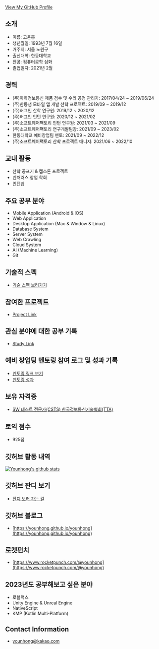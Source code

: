 <!--
**Younhong/Younhong** is a ✨ _special_ ✨ repository because its `README.md` (this file) appears on your GitHub profile.
-->

[View My GitHub Profile](https://github.com/Younhong)

## 소개
* 이름: 고윤홍
* 생년월일: 1993년 7월 16일
* 거주지: 서울 노원구
* 출신대학: 한동대학교
* 전공: 컴퓨터공학 심화
* 졸업일자: 2021년 2월

## 경력
* (주)아하정보통신 제품 검수 및 수리 공정 관리자: 2017/04/24 ~ 2019/06/24
* (주)한동샘 모바일 앱 개발 산학 프로젝트: 2019/09 ~ 2019/12
* (주)허그인 산학 연구원: 2019/12 ~ 2020/12
* (주)허그인 인턴 연구원: 2020/12 ~ 2021/02
* (주)소프트웨어팩토리 인턴 연구원: 2021/03 ~ 2021/09
* (주)소프트웨어팩토리 연구개발팀장: 2021/09 ~ 2023/02
* 한동대학교 예비창업팀 멘토: 2021/09 ~ 2022/12
* (주)소프트웨어팩토리 산학 프로젝트 매니저: 2021/06 ~ 2022/10

## 교내 활동
* 산학 공프기 & 캡스톤 프로젝트
* 벤쳐러스 창업 학회
* 인턴쉽

## 주요 공부 분야
* Mobile Application (Android & IOS)
* Web Application
* Desktop Application (Mac & Window & Linux) 
* Database System
* Server System
* Web Crawling
* Cloud System
* AI (Machine Learning)
* Git

## 기술적 스펙
* [기술 스펙 보러가기](https://yhong-cookie-factory.notion.site/a8ebfc98555e4e6dbf60e65b82cae429)

## 참여한 프로젝트
* [Project Link](https://yhong-cookie-factory.notion.site/d914fe48d9274de1960e41e91c78e7a0)

## 관심 분야에 대한 공부 기록
* [Study Link](https://yhong-cookie-factory.notion.site/0cb0f086269844bbba174c8613ed2300)

## 예비 창업팅 멘토링 참여 로그 및 성과 기록
* [멘토링 링크 보기](https://yhong-cookie-factory.notion.site/0a01e5349a95463e9d153f7728ec8067)
* [멘토링 성과](https://yhong-cookie-factory.notion.site/316f2e3739b74ca584e1e468929e70fd)

## 보유 자격증
* [SW 테스트 전문가(CSTS) 한국정보통신기술협회(TTA)](https://github.com/Younhong/younhong/blob/master/TTA%E1%84%8B%E1%85%A1%E1%84%8F%E1%85%A1%E1%84%83%E1%85%A6%E1%84%86%E1%85%B5%20%E1%84%8C%E1%85%A1%E1%84%80%E1%85%A7%E1%86%A8%E1%84%8E%E1%85%B1%E1%84%83%E1%85%B3%E1%86%A8%E1%84%92%E1%85%AA%E1%86%A8%E1%84%8B%E1%85%B5%E1%86%AB%E1%84%89%E1%85%A5.pdf)

## 토익 점수
* 925점

## 깃허브 활동 내역
[![Younhong's github stats](https://github-readme-stats.vercel.app/api?username=younhong&show_icons=true&theme=tokyonight)](https://github.com/anuraghazra/github-readme-stats)

## 깃허브 잔디 보기
* [잔디 보러 가는 길](https://younhong.github.io/younhong/contribution.html)

## 깃허브 블로그
* [https://younhong.github.io/younhong](https://younhong.github.io/younhong)

## 로켓펀치
* [https://www.rocketpunch.com/@younhong](https://www.rocketpunch.com/@younhong)

## 2023년도 공부해보고 싶은 분야
* 로블럭스
* Unity Engine & Unreal Engine
* NativeScript
* KMP (Kotlin Multi-Platform)

## Contact Information
* <a href="mailto: younhong@kakao.com">younhong@kakao.com</a> 
